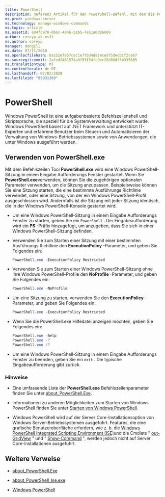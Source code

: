 ```yaml
---
title: PowerShell
description: Referenz Artikel für den PowerShell-Befehl, mit dem die PowerShell-Konsole über eine Eingabeaufforderung geöffnet wird.
ms.prod: windows-server
ms.technology: manage-windows-commands
ms.topic: article
ms.assetid: 694fc970-0b6c-4046-b1b5-7eb1a0d26609
author: coreyp-at-msft
ms.author: coreyp
manager: dongill
ms.date: 07/11/2018
ms.openlocfilehash: 8a252efe57cec1e77bd4d814ced75decb1f2ceb7
ms.sourcegitcommit: 2afed2461574a3f53f84fc9ec28d86df3b335685
ms.translationtype: MT
ms.contentlocale: de-DE
ms.lasthandoff: 07/02/2020
ms.locfileid: "85931369"
---
```

# <a name="powershell"></a>PowerShell

Windows PowerShell ist eine aufgabenbasierte Befehlszeilenshell und Skriptsprache, die speziell für die Systemverwaltung entwickelt wurde. Windows PowerShell basiert auf .NET Framework und unterstützt IT-Experten und erfahrene Benutzer beim Steuern und Automatisieren der Verwaltung von Windows-Betriebssystemen sowie von Anwendungen, die unter Windows ausgeführt werden.

## <a name="using-powershellexe"></a>Verwenden von PowerShell.exe

Mit dem Befehlszeilen Tool **PowerShell.exe** wird eine Windows PowerShell-Sitzung in einem Eingabe Aufforderungs Fenster gestartet. Wenn Sie **PowerShell.exe**verwenden, können Sie die zugehörigen optionalen Parameter verwenden, um die Sitzung anzupassen. Beispielsweise können Sie eine Sitzung starten, die eine bestimmte Ausführungs Richtlinie verwendet, oder eine Sitzung, von der ein Windows PowerShell-Profil ausgeschlossen wird. Andernfalls ist die Sitzung mit jeder Sitzung identisch, die in der Windows PowerShell-Konsole gestartet wird.

- Um eine Windows PowerShell-Sitzung in einem Eingabe Aufforderungs Fenster zu starten, geben Sie ein `PowerShell` . Der Eingabeaufforderung wird ein **PS** -Präfix hinzugefügt, um anzugeben, dass Sie sich in einer Windows PowerShell-Sitzung befinden.

- Verwenden Sie zum Starten einer Sitzung mit einer bestimmten Ausführungs Richtlinie den **ExecutionPolicy** -Parameter, und geben Sie Folgendes ein:

    ```powershell
    PowerShell.exe -ExecutionPolicy Restricted
    ```

- Verwenden Sie zum Starten einer Windows PowerShell-Sitzung ohne Ihre Windows PowerShell-Profile den **NoProfile** -Parameter, und geben Sie Folgendes ein:

    ```powershell
    PowerShell.exe -NoProfile
    ```

- Um eine Sitzung zu starten, verwenden Sie den **ExecutionPolicy** -Parameter, und geben Sie Folgendes ein:

    ```powershell
    PowerShell.exe -ExecutionPolicy Restricted
    ```

- Wenn Sie die PowerShell.exe Hilfedatei anzeigen möchten, geben Sie Folgendes ein:

    ```powershell
    PowerShell.exe -help
    PowerShell.exe -?
    PowerShell.exe /?
    ```

- Um eine Windows PowerShell-Sitzung in einem Eingabe Aufforderungs Fenster zu beenden, geben Sie ein `exit` . Die typische Eingabeaufforderung gibt zurück.

### <a name="remarks"></a>Hinweise

- Eine umfassende Liste der **PowerShell.exe** Befehlszeilenparameter finden Sie unter [about_PowerShell.Exe](https://docs.microsoft.com/powershell/module/microsoft.powershell.core/about/about_powershell_exe).

- Informationen zu anderen Möglichkeiten zum Starten von Windows PowerShell finden Sie unter [Starten von Windows PowerShell](https://docs.microsoft.com/powershell/scripting/windows-powershell/starting-windows-powershell).

- Windows PowerShell wird auf der Server Core-Installationsoption von Windows Server-Betriebssystemen ausgeführt. Features, die eine grafische Benutzeroberfläche erfordern, wie z. b. die [Windows PowerShell Integrated Scripting Environment (ISE)](https://docs.microsoft.com/previous-versions//hh849182(v=technet.10))und die Cmdlets " [out-GridView](https://docs.microsoft.com/powershell/module/microsoft.powershell.utility/out-gridview) " und " [Show-Command](https://docs.microsoft.com/powershell/module/Microsoft.PowerShell.Utility/Show-Command) ", werden jedoch nicht auf Server Core-Installationen ausgeführt.

## <a name="additional-references"></a>Weitere Verweise

- [about_PowerShell.Exe](https://docs.microsoft.com/powershell/module/microsoft.powershell.core/about/about_powershell_exe)

- [about_PowerShell_Ise.exe](https://docs.microsoft.com/powershell/module/microsoft.powershell.core/about/about_powershell_ise_exe)

- [Windows PowerShell](https://docs.microsoft.com/powershell/)

